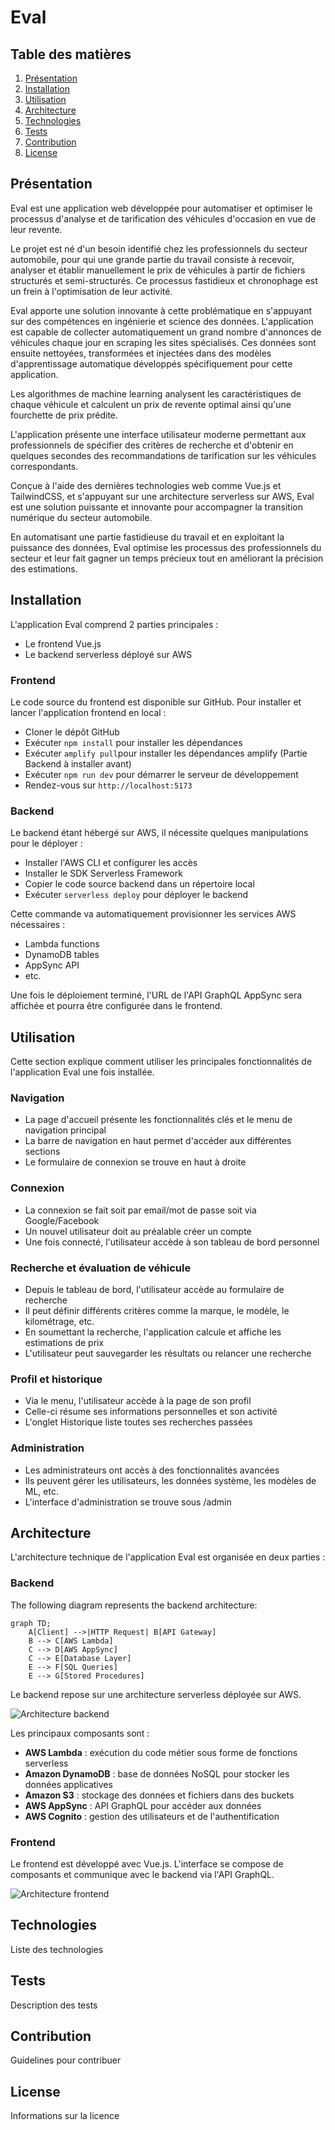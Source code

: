 # Eval

## Table des matières

1. [Présentation](#présentation)
2. [Installation](#installation)
3. [Utilisation](#utilisation)
4. [Architecture](#architecture)
5. [Technologies](#technologies)
6. [Tests](#tests) 
7. [Contribution](#contribution)
8. [License](#license)

## Présentation

Eval est une application web développée pour automatiser et optimiser le processus d'analyse et de tarification des véhicules d'occasion en vue de leur revente. 

Le projet est né d'un besoin identifié chez les professionnels du secteur automobile, pour qui une grande partie du travail consiste à recevoir, analyser et établir manuellement le prix de véhicules à partir de fichiers structurés et semi-structurés. Ce processus fastidieux et chronophage est un frein à l'optimisation de leur activité.

Eval apporte une solution innovante à cette problématique en s'appuyant sur des compétences en ingénierie et science des données. L'application est capable de collecter automatiquement un grand nombre d'annonces de véhicules chaque jour en scraping les sites spécialisés. Ces données sont ensuite nettoyées, transformées et injectées dans des modèles d'apprentissage automatique développés spécifiquement pour cette application.

Les algorithmes de machine learning analysent les caractéristiques de chaque véhicule et calculent un prix de revente optimal ainsi qu'une fourchette de prix prédite.

L'application présente une interface utilisateur moderne permettant aux professionnels de spécifier des critères de recherche et d'obtenir en quelques secondes des recommandations de tarification sur les véhicules correspondants.

Conçue à l'aide des dernières technologies web comme Vue.js et TailwindCSS, et s'appuyant sur une architecture serverless sur AWS, Eval est une solution puissante et innovante pour accompagner la transition numérique du secteur automobile.

En automatisant une partie fastidieuse du travail et en exploitant la puissance des données, Eval optimise les processus des professionnels du secteur et leur fait gagner un temps précieux tout en améliorant la précision des estimations.

## Installation


L'application Eval comprend 2 parties principales :

- Le frontend Vue.js 
- Le backend serverless déployé sur AWS

### Frontend

Le code source du frontend est disponible sur GitHub. Pour installer et lancer l'application frontend en local :

- Cloner le dépôt GitHub
- Exécuter `npm install` pour installer les dépendances 
- Exécuter `amplify pull`pour installer les dépendances amplify (Partie Backend à installer avant)
- Exécuter `npm run dev` pour démarrer le serveur de développement
- Rendez-vous sur `http://localhost:5173` 

### Backend

Le backend étant hébergé sur AWS, il nécessite quelques manipulations pour le déployer :

- Installer l'AWS CLI et configurer les accès
- Installer le SDK Serverless Framework
- Copier le code source backend dans un répertoire local
- Exécuter `serverless deploy` pour déployer le backend

Cette commande va automatiquement provisionner les services AWS nécessaires :

- Lambda functions
- DynamoDB tables
- AppSync API
- etc.

Une fois le déploiement terminé, l'URL de l'API GraphQL AppSync sera affichée et pourra être configurée dans le frontend.

## Utilisation

Cette section explique comment utiliser les principales fonctionnalités de l'application Eval une fois installée.

### Navigation

- La page d'accueil présente les fonctionnalités clés et le menu de navigation principal
- La barre de navigation en haut permet d'accéder aux différentes sections
- Le formulaire de connexion se trouve en haut à droite

### Connexion

- La connexion se fait soit par email/mot de passe soit via Google/Facebook
- Un nouvel utilisateur doit au préalable créer un compte
- Une fois connecté, l'utilisateur accède à son tableau de bord personnel

### Recherche et évaluation de véhicule

- Depuis le tableau de bord, l'utilisateur accède au formulaire de recherche 
- Il peut définir différents critères comme la marque, le modèle, le kilométrage, etc.
- En soumettant la recherche, l'application calcule et affiche les estimations de prix
- L'utilisateur peut sauvegarder les résultats ou relancer une recherche

### Profil et historique

- Via le menu, l'utilisateur accède à la page de son profil
- Celle-ci résume ses informations personnelles et son activité
- L'onglet Historique liste toutes ses recherches passées

### Administration

- Les administrateurs ont accès à des fonctionnalités avancées
- Ils peuvent gérer les utilisateurs, les données système, les modèles de ML, etc.
- L'interface d'administration se trouve sous /admin

## Architecture 

L'architecture technique de l'application Eval est organisée en deux parties :

### Backend

The following diagram represents the backend architecture: 

```mermaid
graph TD;
    A[Client] -->|HTTP Request| B[API Gateway]
    B --> C[AWS Lambda]
    C --> D[AWS AppSync]
    C --> E[Database Layer]
    E --> F[SQL Queries]
    E --> G[Stored Procedures]
```

Le backend repose sur une architecture serverless déployée sur AWS. 

![Architecture backend](images/backend_architecture.png)

Les principaux composants sont :

- **AWS Lambda** : exécution du code métier sous forme de fonctions serverless
- **Amazon DynamoDB** : base de données NoSQL pour stocker les données applicatives
- **Amazon S3** : stockage des données et fichiers dans des buckets  
- **AWS AppSync** : API GraphQL pour accéder aux données
- **AWS Cognito** : gestion des utilisateurs et de l'authentification

### Frontend

Le frontend est développé avec Vue.js. L'interface se compose de composants et communique avec le backend via l'API GraphQL.

![Architecture frontend](images/frontend_architecture.png)

## Technologies

Liste des technologies

## Tests

Description des tests

## Contribution 

Guidelines pour contribuer

## License

Informations sur la licence

